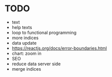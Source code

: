 # TODO

- text
- help texts
- loop to functional programming
- more indices
- data update
- https://reactjs.org/docs/error-boundaries.html
- chart: zoom in
- SEO
- reduce data server side
- merge indices
